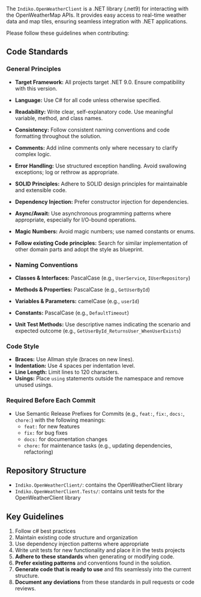 The `Indiko.OpenWeatherClient` is a .NET library (.net9) for interacting with the OpenWeatherMap APIs. It provides easy access to real-time weather data and map tiles, ensuring seamless integration with .NET applications.


Please follow these guidelines when contributing:

## Code Standards

### General Principles
- **Target Framework:** All projects target .NET 9.0. Ensure compatibility with this version.
- **Language:** Use C# for all code unless otherwise specified.
- **Readability:** Write clear, self-explanatory code. Use meaningful variable, method, and class names.
- **Consistency:** Follow consistent naming conventions and code formatting throughout the solution.
- **Comments:** Add inline comments only where necessary to clarify complex logic.
- **Error Handling:** Use structured exception handling. Avoid swallowing exceptions; log or rethrow as appropriate.
- **SOLID Principles:** Adhere to SOLID design principles for maintainable and extensible code.
- **Dependency Injection:** Prefer constructor injection for dependencies.
- **Async/Await:** Use asynchronous programming patterns where appropriate, especially for I/O-bound operations.
- **Magic Numbers:** Avoid magic numbers; use named constants or enums.
- **Follow existing Code principles:** Search for similar implementation of other domain parts and adopt the style as blueprint.

- ### Naming Conventions
- **Classes & Interfaces:** PascalCase (e.g., `UserService`, `IUserRepository`)
- **Methods & Properties:** PascalCase (e.g., `GetUserById`)
- **Variables & Parameters:** camelCase (e.g., `userId`)
- **Constants:** PascalCase (e.g., `DefaultTimeout`)
- **Unit Test Methods:** Use descriptive names indicating the scenario and expected outcome (e.g., `GetUserById_ReturnsUser_WhenUserExists`)

### Code Style
- **Braces:** Use Allman style (braces on new lines).
- **Indentation:** Use 4 spaces per indentation level.
- **Line Length:** Limit lines to 120 characters.
- **Usings:** Place `using` statements outside the namespace and remove unused usings.


### Required Before Each Commit
- Use Semantic Release Prefixes for Commits (e.g., `feat:`, `fix:`, `docs:`, `chore:`) with the following meanings:
  - `feat:` for new features
  - `fix:` for bug fixes
  - `docs:` for documentation changes
  - `chore:` for maintenance tasks (e.g., updating dependencies, refactoring)

## Repository Structure
- `Indiko.OpenWeatherClient/`: contains the OpenWeatherClient library
- `Indiko.OpenWeatherClient.Tests/`: contains unit tests for the OpenWeatherClient library


## Key Guidelines
1. Follow c# best practices
2. Maintain existing code structure and organization
3. Use dependency injection patterns where appropriate
4. Write unit tests for new functionality and place it in the tests projects
5. **Adhere to these standards** when generating or modifying code.
6. **Prefer existing patterns** and conventions found in the solution.
7. **Generate code that is ready to use** and fits seamlessly into the current structure.
8. **Document any deviations** from these standards in pull requests or code reviews.

